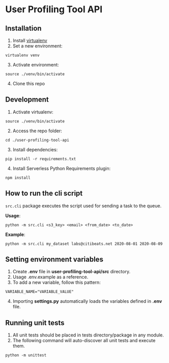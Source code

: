 # User Profiling Tool API

## Installation
1. Install [virtualenv](https://virtualenv.pypa.io/en/latest/index.html)
2. Set a new environment:
```
virtualenv venv
```
3. Activate environment:
```
source ./venv/bin/activate
```
4. Clone this repo

## Development
1. Activate virtualenv:
```
source ./venv/bin/activate
```
2. Access the repo folder:
```
cd ./user-profiling-tool-api
```
3. Install dependencies:
```
pip install -r requirements.txt
```
4. Install Serverless Python Requirements plugin:
```
npm install
```

## How to run the cli script
`src.cli` package executes the script used for sending a task to the queue.

**Usage**:
```
python -m src.cli <s3_key> <email> <from_date> <to_date>
```
**Example**:
```
python -m src.cli my_dataset labs@citibeats.net 2020-08-01 2020-08-09
```

## Setting environment variables
1. Create **.env** file in **user-profiling-tool-api/src** directory.
2. Usage .env.example as a reference.
3. To add a new variable, follow this pattern:
```
VARIABLE_NAME="VARIABLE_VALUE"
```
4. Importing **settings.py** automatically loads the variables defined in **.env** file.

## Running unit tests
1. All unit tests should be placed in tests directory/package in any module.
2. The following command will auto-discover all unit tests and execute them.
```
python -m unittest
```
